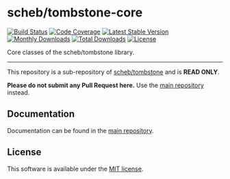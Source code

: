 scheb/tombstone-core
====================

[![Build Status](https://github.com/scheb/tombstone/workflows/CI/badge.svg?branch=1.x)](https://github.com/scheb/tombstone/actions?query=workflow%3ACI+branch%3A1.x)
[![Code Coverage](https://codecov.io/gh/scheb/tombstone/branch/1.x/graph/badge.svg)](https://app.codecov.io/gh/scheb/tombstone/branch/1.x)
[![Latest Stable Version](https://img.shields.io/packagist/v/scheb/tombstone-core)](https://packagist.org/packages/scheb/tombstone-core)
[![Monthly Downloads](https://img.shields.io/packagist/dm/scheb/tombstone-core)](https://packagist.org/packages/scheb/tombstone-core/stats)
[![Total Downloads](https://img.shields.io/packagist/dt/scheb/tombstone-core)](https://packagist.org/packages/scheb/tombstone-core/stats)
[![License](https://poser.pugx.org/scheb/tombstone-core/license.svg)](https://packagist.org/packages/scheb/tombstone-core)

Core classes of the scheb/tombstone library.

---

This repository is a sub-repository of [scheb/tombstone](https://github.com/scheb/tombstone) and is **READ ONLY**.

**Please do not submit any Pull Request here.** Use the [main repository](https://github.com/scheb/tombstone) instead.

Documentation
-------------
Documentation can be found in the [main repository](https://github.com/scheb/tombstone/blob/1.x/doc/index.md).

License
-------
This software is available under the [MIT license](LICENSE).
